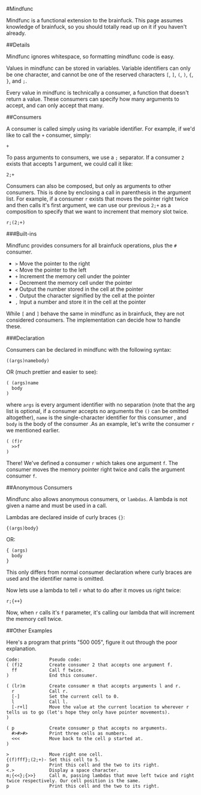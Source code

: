 #Mindfunc

Mindfunc is a functional extension to the brainfuck. This page assumes knowledge of brainfuck, so you should totally read up on it if you haven't already.

##Details

Mindfunc ignores whitespace, so formatting mindfunc code is easy.

Values in mindfunc can be stored in variables. Variable identifiers can only be one character, and cannot be one of the reserved characters `[`, `]`, `(`, `)`, `{`, `}`, and `;`.

Every value in mindfunc is technically a consumer, a function that doesn't return a value. These consumers can specify how many arguments to accept, and can only accept that many.

##Consumers

A consumer is called simply using its variable identifier. For example, if we'd like to call the `+` consumer, simply:

```
+
```

To pass arguments to consumers, we use a `;` separator. If a consumer `2` exists that accepts 1 argument, we could call it like:

```
2;+
```

Consumers can also be composed, but only as arguments to other consumers. This is done by enclosing a call in parenthesis in the argument list. For example, if a consumer `r` exists that moves the pointer right twice and then calls it's first argument, we can use our previous `2;+` as a composition to specify that we want to increment that memory slot twice.

```
r;(2;+)
```

###Built-ins

Mindfunc provides consumers for all brainfuck operations, plus the `#` consumer.

- `>` Move the pointer to the right
- `<` Move the pointer to the left
- `+` Increment the memory cell under the pointer
- `-` Decrement the memory cell under the pointer
- `#` Output the number stored in the cell at the pointer
- `.` Output the character signified by the cell at the pointer
- `,` Input a number and store it in the cell at the pointer

While `[` and `]` behave the same in mindfunc as in brainfuck, they are not considered consumers. The implementation can decide how to handle these.

###Declaration

Consumers can be declared in mindfunc with the following syntax:

```
((args)namebody)
```

OR (much prettier and easier to see):

```
( (args)name
  body
)
```

where `args` is every argument identifier with no separation (note that the arg list is optional, if a consumer accepts no arguments the `()` can be omitted altogether), `name` is the single-character identifier for this consumer , and `body` is the body of the consumer .As an example, let's write the consumer `r` we mentioned earlier.

```
( (f)r
  >>f
)
```

There! We've defined a consumer `r` which takes one argument `f`. The consumer moves the memory pointer right twice and calls the argument consumer `f`.

##Anonymous Consumers

Mindfunc also allows anonymous consumers, or `lambdas`. A lambda is not given a name and must be used in a call.

Lambdas are declared inside of curly braces `{}`:

```
{(args)body}
```

OR:

```
{ (args)
  body
}
```

This only differs from normal consumer declaration where curly braces are used and the identifier name is omitted.

Now lets use a lambda to tell `r` what to do after it moves us right twice:

```
r;{++}
```

Now, when `r` calls it's `f` parameter, it's calling our lambda that will increment the memory cell twice.

##Other Examples

Here's a program that prints "500 005", figure it out through the poor explanation.

```
Code:           Pseudo code:
( (f)2          Create consumer 2 that accepts one argument f.
  ff            Call f twice.
)               End this consumer.

( (lr)m         Create consumer m that accepts arguments l and r.
  r             Call r.
  [-]           Set the current cell to 0.
  l             Call l.
  [-r+l]        Move the value at the current location to wherever r tells us to go (let's hope they only have pointer movements).
)

( p             Create consumer p that accepts no arguments.
  #>#>#>        Print three cells as numbers.
  <<<           Move back to the cell p started at.
)

>               Move right one cell.
{(f)fff};(2;+)- Set this cell to 5.
p               Print this cell and the two to its right.
<.>             Display a space character.
m;{<<};{>>}     Call m, passing lambdas that move left twice and right twice respectively. Our cell position is the same.
p               Print this cell and the two to its right.
```